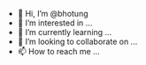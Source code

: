 - 👋 Hi, I’m @bhotung
- 👀 I’m interested in ...
- 🌱 I’m currently learning ...
- 💞️ I’m looking to collaborate on ...
- 📫 How to reach me ...

<!---
bhotung/bhotung is a ✨ special ✨ repository because its `README.md` (this file) appears on your GitHub profile.
You can click the Preview link to take a look at your changes.
--->
